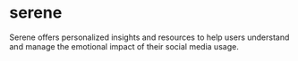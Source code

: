 # serene
Serene offers personalized insights and resources to help users understand and manage the emotional impact of their social media usage.
